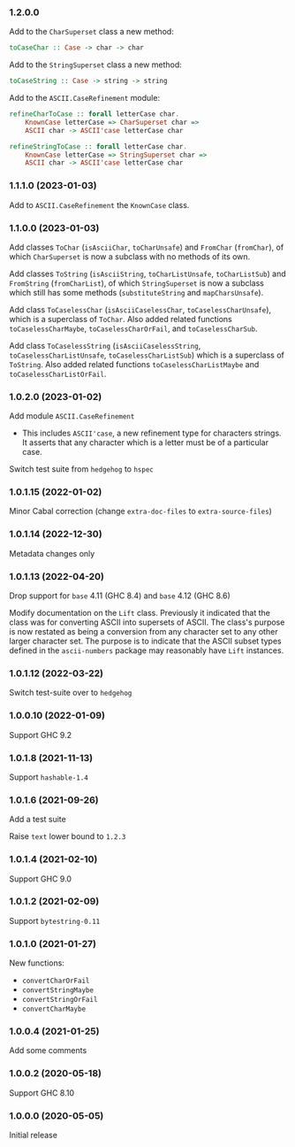 ### 1.2.0.0

Add to the `CharSuperset` class a new method:

```haskell
toCaseChar :: Case -> char -> char
```

Add to the `StringSuperset` class a new method:

```haskell
toCaseString :: Case -> string -> string
```

Add to the `ASCII.CaseRefinement` module:

```haskell
refineCharToCase :: forall letterCase char.
    KnownCase letterCase => CharSuperset char =>
    ASCII char -> ASCII'case letterCase char
```

```haskell
refineStringToCase :: forall letterCase char.
    KnownCase letterCase => StringSuperset char =>
    ASCII char -> ASCII'case letterCase char
```

### 1.1.1.0 (2023-01-03)

Add to `ASCII.CaseRefinement` the `KnownCase` class.

### 1.1.0.0 (2023-01-03)

Add classes `ToChar` (`isAsciiChar`, `toCharUnsafe`) and `FromChar`
(`fromChar`), of which `CharSuperset` is now a subclass with no methods of its
own.

Add classes `ToString` (`isAsciiString`, `toCharListUnsafe`, `toCharListSub`)
and `FromString` (`fromCharList`), of which `StringSuperset` is now a subclass
which still has some methods (`substituteString` and `mapCharsUnsafe`).

Add class `ToCaselessChar` (`isAsciiCaselessChar`, `toCaselessCharUnsafe`),
which is a superclass of `ToChar`. Also added related functions
`toCaselessCharMaybe`, `toCaselessCharOrFail`, and `toCaselessCharSub`.

Add class `ToCaselessString` (`isAsciiCaselessString`,
`toCaselessCharListUnsafe`, `toCaselessCharListSub`) which is a superclass of
`ToString`. Also added related functions `toCaselessCharListMaybe` and
`toCaselessCharListOrFail`.

### 1.0.2.0 (2023-01-02)

Add module `ASCII.CaseRefinement`

* This includes `ASCII'case`, a new refinement type for characters strings.
  It asserts that any character which is a letter must be of a particular case.

Switch test suite from `hedgehog` to `hspec`

### 1.0.1.15 (2022-01-02)

Minor Cabal correction (change `extra-doc-files` to `extra-source-files`)

### 1.0.1.14 (2022-12-30)

Metadata changes only

### 1.0.1.13 (2022-04-20)

Drop support for `base` 4.11 (GHC 8.4) and `base` 4.12 (GHC 8.6)

Modify documentation on the `Lift` class. Previously it indicated that the class
was for converting ASCII into supersets of ASCII. The class's purpose is now
restated as being a conversion from any character set to any other larger
character set. The purpose is to indicate that the ASCII subset types defined in
the `ascii-numbers` package may reasonably have `Lift` instances.

### 1.0.1.12 (2022-03-22)

Switch test-suite over to `hedgehog`

### 1.0.0.10 (2022-01-09)

Support GHC 9.2

### 1.0.1.8 (2021-11-13)

Support `hashable-1.4`

### 1.0.1.6 (2021-09-26)

Add a test suite

Raise `text` lower bound to `1.2.3`

### 1.0.1.4 (2021-02-10)

Support GHC 9.0

### 1.0.1.2 (2021-02-09)

Support `bytestring-0.11`

### 1.0.1.0 (2021-01-27)

New functions:

  - `convertCharOrFail`
  - `convertStringMaybe`
  - `convertStringOrFail`
  - `convertCharMaybe`

### 1.0.0.4 (2021-01-25)

Add some comments

### 1.0.0.2 (2020-05-18)

Support GHC 8.10

### 1.0.0.0 (2020-05-05)

Initial release
